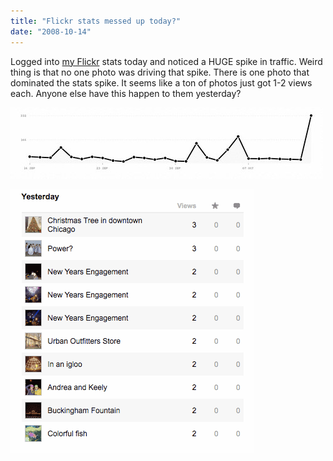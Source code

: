 ```yaml
---
title: "Flickr stats messed up today?"
date: "2008-10-14"
---
```


Logged into [my Flickr](http://flickr.com/photos/dorkstyle) stats today and noticed a HUGE spike in traffic. Weird thing is that no one photo was driving that spike. There is one photo that dominated the stats spike. It seems like a ton of photos just got 1-2 views each. Anyone else have this happen to them yesterday?

[![Flickr Stats Graph](/images/2941599838_df5e2f8d59.jpg)](http://www.flickr.com/photos/dorkstyle/2941599838/ "Flickr Stats Graph by Nick DeNardis, on Flickr")

[![Flickr Stats Detail](/images/2941599824_69b947fa0d_o.gif)](http://www.flickr.com/photos/dorkstyle/2941599824/ "Flickr Stats Detail by Nick DeNardis, on Flickr")
